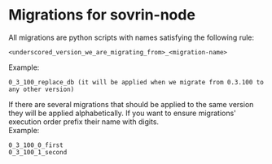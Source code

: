 # Migrations for sovrin-node

All migrations are python scripts with names satisfying the following rule:
```
<underscored_version_we_are_migrating_from>_<migration-name>
```
Example:
```
0_3_100_replace_db (it will be applied when we migrate from 0.3.100 to any other version)
```
If there are several migrations that should be applied to the same version they will be applied alphabetically. If you want to ensure migrations' execution order prefix their name with digits.    
Example:
```
0_3_100_0_first
0_3_100_1_second
```
